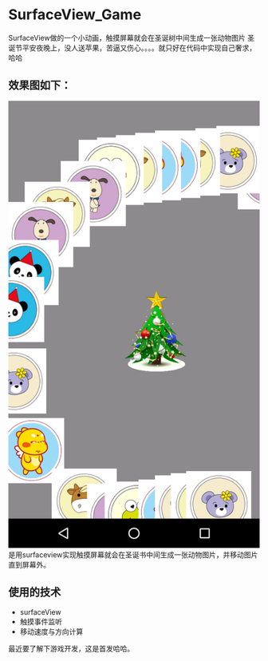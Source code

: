 # SurfaceView_Game
SurfaceView做的一个小动画，触摸屏幕就会在圣诞树中间生成一张动物图片
圣诞节平安夜晚上，没人送苹果，苦逼又伤心。。。。就只好在代码中实现自己奢求，哈哈
## 效果图如下：
![picture](https://github.com/reallin/SurfaceView_Game/blob/master/Screenshot_1.png)
是用surfaceview实现触摸屏幕就会在圣诞书中间生成一张动物图片，并移动图片直到屏幕外。
## 使用的技术
* surfaceView
* 触摸事件监听
* 移动速度与方向计算

最近要了解下游戏开发，这是首发哈哈。
